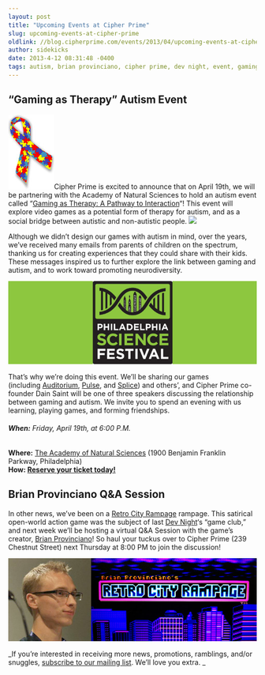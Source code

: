 ```yaml
---
layout: post
title: "Upcoming Events at Cipher Prime"
slug: upcoming-events-at-cipher-prime
oldlink: //blog.cipherprime.com/events/2013/04/upcoming-events-at-cipher-prime
author: sidekicks
date: 2013-4-12 08:31:48 -0400
tags: autism, brian provinciano, cipher prime, dev night, event, gaming as therapy, philadelphia science festival, retro city rampage
---
```


**“Gaming as Therapy” Autism Event**
------------------------------------

[![autism ribbonx150](/img/blog/autism-ribbonx150.jpg)](http://www.philasciencefestival.org/event/54-gaming-as-therapy-a-pathway-to-interaction)Cipher Prime is excited to announce that on April 19th, we will be partnering with the Academy of Natural Sciences to hold an autism event called “[Gaming as Therapy: A Pathway to Interaction](http://www.philasciencefestival.org/event/54-gaming-as-therapy-a-pathway-to-interaction)“! This event will explore video games as a potential form of therapy for autism, and as a social bridge between autistic and non-autistic people. ![](/img/blog/)

Although we didn’t design our games with autism in mind, over the years, we’ve received many emails from parents of children on the spectrum, thanking us for creating experiences that they could share with their kids. These messages inspired us to further explore the link between gaming and autism, and to work toward promoting neurodiversity.

[![](/img/blog/philadelphia-science-festival-banner.jpg "Come promote neurodiversity with us!")](http://www.philasciencefestival.org/event/54-gaming-as-therapy-a-pathway-to-interaction)

That’s why we’re doing this event. We’ll be sharing our games (including [Auditorium](http://cipherprime.us5.list-manage.com/track/click?u=f39dd328475353b5202e1e90c&id=7522a37cdd&e=adc92f36e9), [Pulse](http://cipherprime.us5.list-manage.com/track/click?u=f39dd328475353b5202e1e90c&id=435730540d&e=adc92f36e9), and [Splice](http://cipherprime.us5.list-manage1.com/track/click?u=f39dd328475353b5202e1e90c&id=312dce594f&e=adc92f36e9)) and others’, and Cipher Prime co-founder Dain Saint will be one of three speakers discussing the relationship between gaming and autism. We invite you to spend an evening with us learning, playing games, and forming friendships.

###### **When:** Friday, April 19th, at 6:00 P.M.  
**Where:** [The Academy of Natural Sciences](http://cipherprime.us5.list-manage.com/track/click?u=f39dd328475353b5202e1e90c&id=66c8c7207e&e=adc92f36e9) (1900 Benjamin Franklin Parkway, Philadelphia)  
**How: [Reserve your ticket today!](http://philasciencefestival.ticketleap.com/gaming-as-therapy-a-pathway-to-interaction/t/psfweb/)**

**Brian Provinciano Q&A Session**
---------------------------------

In other news, we’ve been on a [Retro City Rampage](http://www.retrocityrampage.com/) rampage. This satirical open-world action game was the subject of last [Dev Night](http://www.cipherprime.com/devnight "Come on over, baby!")‘s “game club,” and next week we’ll be hosting a virtual Q&A Session with the game’s creator, [Brian Provinciano](https://twitter.com/BriProv)! So haul your tuckus over to Cipher Prime (239 Chestnut Street) next Thursday at 8:00 PM to join the discussion!

[![](/img/blog/brian-provinciano-retro-rampage-banner.jpg "This guy, this game. Let's talk.")](http://www.cipherprime.com/devnight)

_If you’re interested in receiving more news, promotions, ramblings, and/or snuggles, [subscribe to our mailing list](http://www.cipherprime.com/mailinglist "Subscribe!"). We’ll love you extra. _
